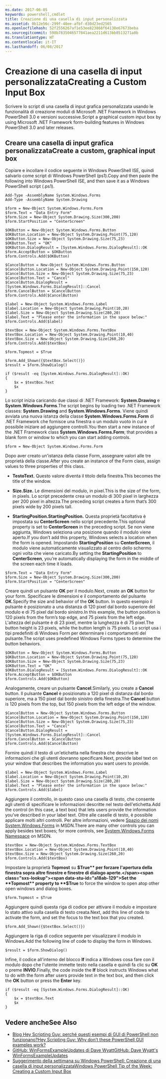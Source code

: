 ```yaml
---
ms.date: 2017-06-05
keywords: powershell,cmdlet
title: Creazione di una casella di input personalizzata
ms.assetid: 0b12e56c-299f-40ee-afbf-d30d23ed2565
ms.openlocfilehash: 52f2556267af1e53ee823868f64138e67673beba
ms.sourcegitcommit: 598b7835046577841aea2211d613bb8513271a8b
ms.translationtype: HT
ms.contentlocale: it-IT
ms.lasthandoff: 06/08/2017
---
```

# <a name="creating-a-custom-input-box"></a><span data-ttu-id="a18ab-103">Creazione di una casella di input personalizzata</span><span class="sxs-lookup"><span data-stu-id="a18ab-103">Creating a Custom Input Box</span></span>
<span data-ttu-id="a18ab-104">Scrivere lo script di una casella di input grafica personalizzata usando le funzionalità di creazione moduli di Microsoft .NET Framework in Windows PowerShell 3.0 e versioni successive.</span><span class="sxs-lookup"><span data-stu-id="a18ab-104">Script a graphical custom input box by using Microsoft .NET Framework form-building features in Windows PowerShell 3.0 and later releases.</span></span>

## <a name="create-a-custom-graphical-input-box"></a><span data-ttu-id="a18ab-105">Creare una casella di input grafica personalizzata</span><span class="sxs-lookup"><span data-stu-id="a18ab-105">Create a custom, graphical input box</span></span>
<span data-ttu-id="a18ab-106">Copiare e incollare il codice seguente in Windows PowerShell ISE, quindi salvarlo come script di Windows PowerShell (ps1).</span><span class="sxs-lookup"><span data-stu-id="a18ab-106">Copy and then paste the following into Windows PowerShell ISE, and then save it as a Windows PowerShell script (.ps1).</span></span>

```
Add-Type -AssemblyName System.Windows.Forms
Add-Type -AssemblyName System.Drawing

$form = New-Object System.Windows.Forms.Form 
$form.Text = "Data Entry Form"
$form.Size = New-Object System.Drawing.Size(300,200) 
$form.StartPosition = "CenterScreen"

$OKButton = New-Object System.Windows.Forms.Button
$OKButton.Location = New-Object System.Drawing.Point(75,120)
$OKButton.Size = New-Object System.Drawing.Size(75,23)
$OKButton.Text = "OK"
$OKButton.DialogResult = [System.Windows.Forms.DialogResult]::OK
$form.AcceptButton = $OKButton
$form.Controls.Add($OKButton)

$CancelButton = New-Object System.Windows.Forms.Button
$CancelButton.Location = New-Object System.Drawing.Point(150,120)
$CancelButton.Size = New-Object System.Drawing.Size(75,23)
$CancelButton.Text = "Cancel"
$CancelButton.DialogResult = [System.Windows.Forms.DialogResult]::Cancel
$form.CancelButton = $CancelButton
$form.Controls.Add($CancelButton)

$label = New-Object System.Windows.Forms.Label
$label.Location = New-Object System.Drawing.Point(10,20) 
$label.Size = New-Object System.Drawing.Size(280,20) 
$label.Text = "Please enter the information in the space below:"
$form.Controls.Add($label) 

$textBox = New-Object System.Windows.Forms.TextBox 
$textBox.Location = New-Object System.Drawing.Point(10,40) 
$textBox.Size = New-Object System.Drawing.Size(260,20) 
$form.Controls.Add($textBox) 

$form.Topmost = $True

$form.Add_Shown({$textBox.Select()})
$result = $form.ShowDialog()

if ($result -eq [System.Windows.Forms.DialogResult]::OK)
{
    $x = $textBox.Text
    $x
}
```

<span data-ttu-id="a18ab-107">Lo script inizia caricando due classi di .NET Framework: **System.Drawing** e **System.Windows.Forms**.</span><span class="sxs-lookup"><span data-stu-id="a18ab-107">The script begins by loading two .NET Framework classes: **System.Drawing** and **System.Windows.Forms**.</span></span> <span data-ttu-id="a18ab-108">Viene quindi avviata una nuova istanza della classe **System.Windows.Forms.Form** di .NET Framework che fornisce una finestra o un modulo vuoto in cui è possibile iniziare ad aggiungere controlli.</span><span class="sxs-lookup"><span data-stu-id="a18ab-108">You then start a new instance of the .NET Framework class **System.Windows.Forms.Form**; that provides a blank form or window to which you can start adding controls.</span></span>

```
$form = New-Object System.Windows.Forms.Form
```

<span data-ttu-id="a18ab-109">Dopo aver creato un'istanza della classe Form, assegnare valori alle tre proprietà della classe.</span><span class="sxs-lookup"><span data-stu-id="a18ab-109">After you create an instance of the Form class, assign values to three properties of this class.</span></span>

-   <span data-ttu-id="a18ab-110">**Testo**</span><span class="sxs-lookup"><span data-stu-id="a18ab-110">**Text.**</span></span> <span data-ttu-id="a18ab-111">Questo valore diventa il titolo della finestra.</span><span class="sxs-lookup"><span data-stu-id="a18ab-111">This becomes the title of the window.</span></span>

-   <span data-ttu-id="a18ab-112">**Size.**</span><span class="sxs-lookup"><span data-stu-id="a18ab-112">**Size.**</span></span> <span data-ttu-id="a18ab-113">Le dimensioni del modulo, in pixel.</span><span class="sxs-lookup"><span data-stu-id="a18ab-113">This is the size of the form, in pixels.</span></span> <span data-ttu-id="a18ab-114">Lo script precedente crea un modulo di 300 pixel in larghezza per 200 pixel in altezza.</span><span class="sxs-lookup"><span data-stu-id="a18ab-114">The preceding script creates a form that’s 300 pixels wide by 200 pixels tall.</span></span>

-   <span data-ttu-id="a18ab-115">**StartingPosition.**</span><span class="sxs-lookup"><span data-stu-id="a18ab-115">**StartingPosition.**</span></span> <span data-ttu-id="a18ab-116">Questa proprietà facoltativa è impostata su **CenterScreen** nello script precedente.</span><span class="sxs-lookup"><span data-stu-id="a18ab-116">This optional property is set to **CenterScreen** in the preceding script.</span></span> <span data-ttu-id="a18ab-117">Se non viene aggiunta, Windows seleziona una posizione quando il modulo viene aperto.</span><span class="sxs-lookup"><span data-stu-id="a18ab-117">If you don’t add this property, Windows selects a location when the form is opened.</span></span> <span data-ttu-id="a18ab-118">Impostando **StartingPosition** su **CenterScreen**, il modulo viene automaticamente visualizzato al centro dello schermo ogni volta che viene caricato.</span><span class="sxs-lookup"><span data-stu-id="a18ab-118">By setting the **StartingPosition** to **CenterScreen**, you’re automatically displaying the form in the middle of the screen each time it loads.</span></span>

```
$form.Text = "Data Entry Form"
$form.Size = New-Object System.Drawing.Size(300,200) 
$form.StartPosition = "CenterScreen"
```

<span data-ttu-id="a18ab-119">Creare quindi un pulsante **OK** per il modulo.</span><span class="sxs-lookup"><span data-stu-id="a18ab-119">Next, create an **OK** button for your form.</span></span> <span data-ttu-id="a18ab-120">Specificare le dimensioni e il comportamento del pulsante **OK**.</span><span class="sxs-lookup"><span data-stu-id="a18ab-120">Specify the size and behavior of the **OK** button.</span></span> <span data-ttu-id="a18ab-121">In questo esempio il pulsante è posizionato a una distanza di 120 pixel dal bordo superiore del modulo e di 75 pixel dal bordo sinistro.</span><span class="sxs-lookup"><span data-stu-id="a18ab-121">In this example, the button position is 120 pixels from the form’s top edge, and 75 pixels from the left edge.</span></span> <span data-ttu-id="a18ab-122">L'altezza del pulsante è di 23 pixel, mentre la lunghezza è di 75 pixel.</span><span class="sxs-lookup"><span data-stu-id="a18ab-122">The button height is 23 pixels, while the button length is 75 pixels.</span></span> <span data-ttu-id="a18ab-123">Lo script usa i tipi predefiniti di Windows Form per determinare i comportamenti del pulsante.</span><span class="sxs-lookup"><span data-stu-id="a18ab-123">The script uses predefined Windows Forms types to determine the button behaviors.</span></span>

```
$OKButton = New-Object System.Windows.Forms.Button
$OKButton.Location = New-Object System.Drawing.Point(75,120)
$OKButton.Size = New-Object System.Drawing.Size(75,23)
$OKButton.Text = "OK"
$OKButton.DialogResult = [System.Windows.Forms.DialogResult]::OK
$form.AcceptButton = $OKButton
$form.Controls.Add($OKButton)
```

<span data-ttu-id="a18ab-124">Analogamente, creare un pulsante **Cancel**.</span><span class="sxs-lookup"><span data-stu-id="a18ab-124">Similarly, you create a **Cancel** button.</span></span> <span data-ttu-id="a18ab-125">Il pulsante **Cancel** è posizionato a 120 pixel di distanza dal bordo superiore, ma a 150 pixel dal bordo sinistro della finestra.</span><span class="sxs-lookup"><span data-stu-id="a18ab-125">The **Cancel** button is 120 pixels from the top, but 150 pixels from the left edge of the window.</span></span>

```
$CancelButton = New-Object System.Windows.Forms.Button
$CancelButton.Location = New-Object System.Drawing.Point(150,120)
$CancelButton.Size = New-Object System.Drawing.Size(75,23)
$CancelButton.Text = "Cancel"
$CancelButton.DialogResult = [System.Windows.Forms.DialogResult]::Cancel
$form.CancelButton = $CancelButton
$form.Controls.Add($CancelButton)
```

<span data-ttu-id="a18ab-126">Fornire quindi il testo di un'etichetta nella finestra che descrive le informazioni che gli utenti dovranno specificare.</span><span class="sxs-lookup"><span data-stu-id="a18ab-126">Next, provide label text on your window that describes the information you want users to provide.</span></span>

```
$label = New-Object System.Windows.Forms.Label
$label.Location = New-Object System.Drawing.Point(10,20) 
$label.Size = New-Object System.Drawing.Size(280,20) 
$label.Text = "Please enter the information in the space below:"
$form.Controls.Add($label)
```

<span data-ttu-id="a18ab-127">Aggiungere il controllo, in questo caso una casella di testo, che consente agli utenti di specificare le informazioni descritte nel testo dell'etichetta.</span><span class="sxs-lookup"><span data-stu-id="a18ab-127">Add the control (in this case, a text box) that lets users provide the information you’ve described in your label text.</span></span> <span data-ttu-id="a18ab-128">Oltre alle caselle di testo, è possibile applicare molti altri controlli. Per altre informazioni, vedere [Spazio dei nomi System.Windows.Forms](http://msdn.microsoft.com/library/k50ex0x9(v=vs.110).aspx) in MSDN.</span><span class="sxs-lookup"><span data-stu-id="a18ab-128">There are many other controls you can apply besides text boxes; for more controls, see [System.Windows.Forms Namespace](http://msdn.microsoft.com/library/k50ex0x9(v=vs.110).aspx) on MSDN.</span></span>

```
$textBox = New-Object System.Windows.Forms.TextBox 
$textBox.Location = New-Object System.Drawing.Point(10,40) 
$textBox.Size = New-Object System.Drawing.Size(260,20) 
$form.Controls.Add($textBox)
```

<span data-ttu-id="a18ab-129">Impostare la proprietà **Topmost** su **$True** per forzare l'apertura della finestra sopra altre finestre e finestre di dialogo aperte.</span><span class="sxs-lookup"><span data-stu-id="a18ab-129">Set the **Topmost** property to **$True** to force the window to open atop other open windows and dialog boxes.</span></span>

```
$form.Topmost = $True
```

<span data-ttu-id="a18ab-130">Aggiungere quindi questa riga di codice per attivare il modulo e impostare lo stato attivo sulla casella di testo creata.</span><span class="sxs-lookup"><span data-stu-id="a18ab-130">Next, add this line of code to activate the form, and set the focus to the text box that you created.</span></span>

```
$form.Add_Shown({$textBox.Select()})
```

<span data-ttu-id="a18ab-131">Aggiungere la riga di codice seguente per visualizzare il modulo in Windows.</span><span class="sxs-lookup"><span data-stu-id="a18ab-131">Add the following line of code to display the form in Windows.</span></span>

```
$result = $form.ShowDialog()
```

<span data-ttu-id="a18ab-132">Infine, il codice all'interno del blocco **If** indica a Windows cosa fare con il modulo dopo che l'utente immette testo nella casella e quindi fa clic su **OK** o preme **INVIO**.</span><span class="sxs-lookup"><span data-stu-id="a18ab-132">Finally, the code inside the **If** block instructs Windows what to do with the form after users provide text in the text box, and then click the **OK** button or press the **Enter** key.</span></span>

```
if ($result -eq [System.Windows.Forms.DialogResult]::OK)
{
    $x = $textBox.Text
    $x
}
```

## <a name="see-also"></a><span data-ttu-id="a18ab-133">Vedere anche</span><span class="sxs-lookup"><span data-stu-id="a18ab-133">See Also</span></span>
- [<span data-ttu-id="a18ab-134">Blog Hey Scripting Guy: perché questi esempi di GUI di PowerShell non funzionano?</span><span class="sxs-lookup"><span data-stu-id="a18ab-134">Hey Scripting Guy:  Why don’t these PowerShell GUI examples work?</span></span>](http://go.microsoft.com/fwlink/?LinkId=506644)
- [<span data-ttu-id="a18ab-135">GitHub: WinFormsExampleUpdates di Dave Wyatt</span><span class="sxs-lookup"><span data-stu-id="a18ab-135">GitHub: Dave Wyatt's WinFormsExampleUpdates</span></span>](https://github.com/dlwyatt/WinFormsExampleUpdates)
- [<span data-ttu-id="a18ab-136">Suggerimento della settimana su Windows PowerShell: Creazione di una casella di input personalizzata</span><span class="sxs-lookup"><span data-stu-id="a18ab-136">Windows PowerShell Tip of the Week:  Creating a Custom Input Box</span></span>](http://technet.microsoft.com/library/ff730941.aspx)

